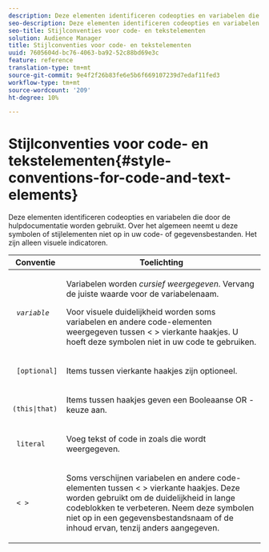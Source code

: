```yaml
---
description: Deze elementen identificeren codeopties en variabelen die door de hulpdocumentatie worden gebruikt. Over het algemeen neemt u deze symbolen of stijlelementen niet op in uw code- of gegevensbestanden. Het zijn alleen visuele indicatoren.
seo-description: Deze elementen identificeren codeopties en variabelen die door de hulpdocumentatie worden gebruikt. Over het algemeen neemt u deze symbolen of stijlelementen niet op in uw code- of gegevensbestanden. Het zijn alleen visuele indicatoren.
seo-title: Stijlconventies voor code- en tekstelementen
solution: Audience Manager
title: Stijlconventies voor code- en tekstelementen
uuid: 7605604d-bc76-4063-ba92-52c88bd69e3c
feature: reference
translation-type: tm+mt
source-git-commit: 9e4f2f26b83fe6e5b6f669107239d7edaf11fed3
workflow-type: tm+mt
source-wordcount: '209'
ht-degree: 10%

---
```



# Stijlconventies voor code- en tekstelementen{#style-conventions-for-code-and-text-elements}

Deze elementen identificeren codeopties en variabelen die door de hulpdocumentatie worden gebruikt. Over het algemeen neemt u deze symbolen of stijlelementen niet op in uw code- of gegevensbestanden. Het zijn alleen visuele indicatoren.

<table id="table_EBEF9490D90041BD8B7ABE3AF1AF35B6"> 
 <thead> 
  <tr> 
   <th colname="col1" class="entry"> Conventie </th> 
   <th colname="col2" class="entry"> Toelichting </th> 
  </tr> 
 </thead>
 <tbody> 
  <tr> 
   <td colname="col1"> <p> <code> <i>variable</i> </code> </p> </td> 
   <td colname="col2"> <p>Variabelen worden <i>cursief weergegeven</i>. Vervang de juiste waarde voor de variabelenaam. </p> <p>Voor visuele duidelijkheid worden soms variabelen en andere code-elementen weergegeven tussen &lt; &gt; vierkante haakjes. U hoeft deze symbolen niet in uw code te gebruiken. </p> </td> 
  </tr> 
  <tr> 
   <td colname="col1"> <p> <code> [optional]</code> </p> </td> 
   <td colname="col2"> <p>Items tussen vierkante haakjes zijn optioneel. </p> </td> 
  </tr> 
  <tr> 
   <td colname="col1"> <p> <code> (this|that) </code> </p> </td> 
   <td colname="col2"> <p>Items tussen haakjes geven een Booleaanse <span class="wintitle"> OR</span> -keuze aan. </p> </td> 
  </tr> 
  <tr> 
   <td colname="col1"> <p> <code> literal</code> </p> </td> 
   <td colname="col2"> <p>Voeg tekst of code in zoals die wordt weergegeven. </p> </td> 
  </tr> 
  <tr> 
   <td colname="col1"> <p> <code> &lt; &gt;</code> </p> </td> 
   <td colname="col2"> <p>Soms verschijnen variabelen en andere code-elementen tussen &lt; &gt; vierkante haakjes. Deze worden gebruikt om de duidelijkheid in lange codeblokken te verbeteren. Neem deze symbolen niet op in een gegevensbestandsnaam of de inhoud ervan, tenzij anders aangegeven. </p> </td> 
  </tr> 
 </tbody> 
</table>

